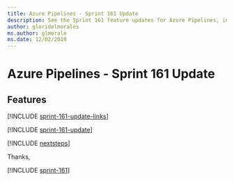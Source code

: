 ```yaml
---
title: Azure Pipelines - Sprint 161 Update
description: See the Sprint 161 feature updates for Azure Pipelines, including next steps.
author: gloridelmorales
ms.author: glmorale
ms.date: 12/02/2019
---
```


# Azure Pipelines - Sprint 161 Update

## Features

[!INCLUDE [sprint-161-update-links](../includes/pipelines/sprint-161-update-links.md)]

[!INCLUDE [sprint-161-update](../includes/pipelines/sprint-161-update.md)]

[!INCLUDE [nextsteps](../includes/nextsteps.md)]

Thanks,

[!INCLUDE [sprint-161](../includes/signer/sprint-161.md)]
